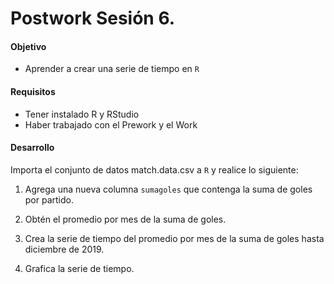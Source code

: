 # Postwork Sesión 6. 

#### Objetivo

- Aprender a crear una serie de tiempo en `R`

#### Requisitos

- Tener instalado R y RStudio
- Haber trabajado con el Prework y el Work

#### Desarrollo

Importa el conjunto de datos match.data.csv a `R` y realice lo siguiente:

1. Agrega una nueva columna `sumagoles` que contenga la suma de goles por partido.

2. Obtén el promedio por mes de la suma de goles.

3. Crea la serie de tiempo del promedio por mes de la suma de goles hasta diciembre de 2019.

4. Grafica la serie de tiempo.

